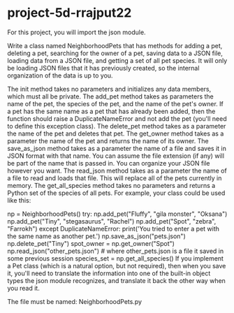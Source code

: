 # project-5d-rrajput22

For this project, you will import the json module.

Write a class named NeighborhoodPets that has methods for adding a pet, deleting a pet, searching for the owner of a pet, saving data to a JSON file, loading data from a JSON file, and getting a set of all pet species.  It will only be loading JSON files that it has previously created, so the internal organization of the data is up to you.

The init method takes no parameters and initializes any data members, which must all be private.
The add_pet method takes as parameters the name of the pet, the species of the pet, and the name of the pet's owner.  If a pet has the same name as a pet that has already been added, then the function should raise a DuplicateNameError and not add the pet (you'll need to define this exception class).
The delete_pet method takes as a parameter the name of the pet and deletes that pet.
The get_owner method takes as a parameter the name of the pet and returns the name of its owner.
The save_as_json method takes as a parameter the name of a file and saves it in JSON format with that name. You can assume the file extension (if any) will be part of the name that is passed in. You can organize your JSON file however you want.
The read_json method takes as a parameter the name of a file to read and loads that file.  This will replace all of the pets currently in memory.
The get_all_species method takes no parameters and returns a Python set of the species of all pets.
For example, your class could be used like this:

np = NeighborhoodPets()
try:
    np.add_pet("Fluffy", "gila monster", "Oksana")
    np.add_pet("Tiny", "stegasaurus", "Rachel")
    np.add_pet("Spot", "zebra", "Farrokh")
except DuplicateNameError:
    print('You tried to enter a pet with the same name as another pet.')
np.save_as_json("pets.json")
np.delete_pet("Tiny")
spot_owner = np.get_owner("Spot")
np.read_json("other_pets.json")  # where other_pets.json is a file it saved in some previous session
species_set = np.get_all_species()
If you implement a Pet class (which is a natural option, but not required), then when you save it, you'll need to translate the information into one of the built-in object types the json module recognizes, and translate it back the other way when you read it.

The file must be named: NeighborhoodPets.py
